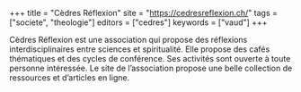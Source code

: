 +++
title = "Cèdres Réflexion"
site = "https://cedresreflexion.ch/"
tags = ["societe", "theologie"]
editors = ["cedres"]
keywords = ["vaud"]
+++

Cèdres Réflexion est une association qui propose des réflexions interdisciplinaires entre sciences et spiritualité. Elle propose des cafés thématiques et des cycles de conférence. Ses activités sont ouverte à toute personne intéressée. Le site de l’association propose une belle collection de ressources et d’articles en ligne.

